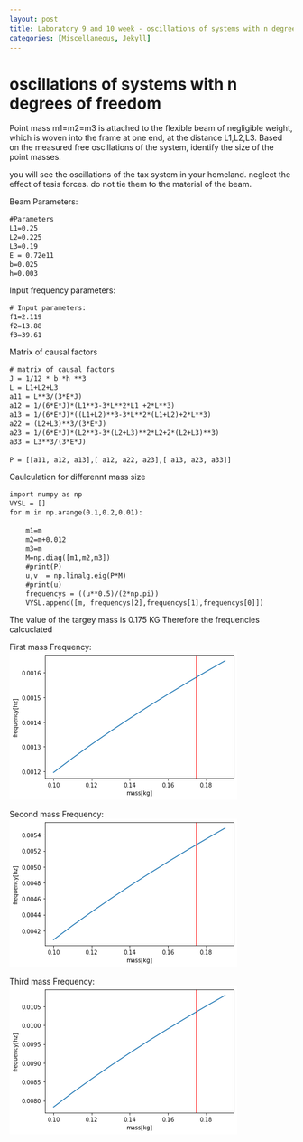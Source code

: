 ```yaml
---
layout: post
title: Laboratory 9 and 10 week - oscillations of systems with n degrees of freedom
categories: [Miscellaneous, Jekyll]
---
```


# oscillations of systems with n degrees of freedom

Point mass m1=m2=m3 is attached to the flexible beam of negligible weight, which is woven into the frame at one end, at the distance L1,L2,L3.
Based on the measured free oscillations of the system, identify the size of the point masses.

you will see the oscillations of the tax system in your homeland.
neglect the effect of tesis forces. do not tie them to the material of the beam.

Beam Parameters:
```
#Parameters
L1=0.25
L2=0.225
L3=0.19
E = 0.72e11
b=0.025
h=0.003
```

Input frequency parameters:

```
# Input parameters:
f1=2.119
f2=13.88
f3=39.61
```

Matrix of causal factors
```
# matrix of causal factors
J = 1/12 * b *h **3
L = L1+L2+L3
a11 = L**3/(3*E*J)
a12 = 1/(6*E*J)*(L1**3-3*L**2*L1 +2*L**3)
a13 = 1/(6*E*J)*((L1+L2)**3-3*L**2*(L1+L2)+2*L**3)
a22 = (L2+L3)**3/(3*E*J)
a23 = 1/(6*E*J)*(L2**3-3*(L2+L3)**2*L2+2*(L2+L3)**3)
a33 = L3**3/(3*E*J)

P = [[a11, a12, a13],[ a12, a22, a23],[ a13, a23, a33]]
```

Caulculation for differennt mass size
```
import numpy as np
VYSL = []
for m in np.arange(0.1,0.2,0.01):

    m1=m
    m2=m+0.012
    m3=m
    M=np.diag([m1,m2,m3])
    #print(P)
    u,v  = np.linalg.eig(P*M)
    #print(u)
    frequencys = ((u**0.5)/(2*np.pi))
    VYSL.append([m, frequencys[2],frequencys[1],frequencys[0]])

```

The value of the targey mass is 0.175 KG
Therefore the frequencies calcuclated 

First mass Frequency:
![](/images/freq1.png)

Second mass Frequency:
![](/images/freq2.png)

Third mass Frequency:
![](/images/freq3.png)

